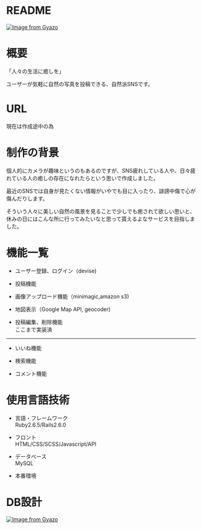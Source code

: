 # README
[![Image from Gyazo](https://i.gyazo.com/65b47c7a22e1e073dbb0fdc828989e82.jpg)](https://gyazo.com/65b47c7a22e1e073dbb0fdc828989e82)


# 概要

「人々の生活に癒しを」

ユーザーが気軽に自然の写真を投稿できる、自然派SNSです。

# URL
現在は作成途中の為

# 制作の背景
個人的にカメラが趣味というのもあるのですが、SNS疲れしている人や、日々疲れている人の癒しの存在になれたらという思いで作成しました。

最近のSNSでは自身が見たくない情報がいやでも目に入ったり、誹謗中傷で心が傷んだりします。

そういう人々に美しい自然の風景を見ることで少しでも癒されて欲しい思いと、休みの日にはこんな所に行ってみたいなと思って貰えるよなサービスを目指しました。

# 機能一覧
* ユーザー登録、ログイン（devise)

* 投稿機能

* 画像アップロード機能（minimagic,amazon s3)

* 地図表示（Google Map API, geocoder)

* 投稿編集、削除機能
<br>ここまで実装済
---

* いいね機能

* 検索機能

* コメント機能

# 使用言語技術
* 言語・フレームワーク<br>Ruby2.6.5/Rails2.6.0

* フロント<br>HTML/CSS/SCSS/Javascript/API

* データベース<br>MySQL

* 本番環境<br>

# DB設計
[![Image from Gyazo](https://i.gyazo.com/5f88781260b7e2d1d9e1d6108eac2ecf.png)](https://gyazo.com/5f88781260b7e2d1d9e1d6108eac2ecf)
